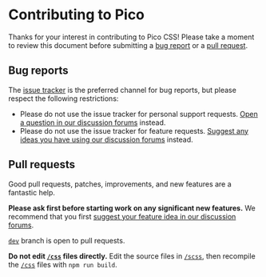 # Contributing to Pico

Thanks for your interest in contributing to Pico CSS! Please take a moment to review this document before submitting a [bug report](https://github.com/picocss/pico/issues) or a [pull request](https://github.com/picocss/pico/pulls).

## Bug reports

The [issue tracker]((https://github.com/picocss/pico/issues)) is the preferred channel for bug reports, but please respect the following restrictions:
- Please do not use the issue tracker for personal support requests. [Open a question in our discussion forums](https://github.com/picocss/pico/discussions/categories/help) instead.
- Please do not use the issue tracker for feature requests. [Suggest any ideas you have using our discussion forums](https://github.com/picocss/pico/discussions/categories/ideas) instead.

## Pull requests

Good pull requests, patches, improvements, and new features are a fantastic help.

**Please ask first before starting work on any significant new features.**
We recommend that you first [suggest your feature idea in our discussion forums](https://github.com/picocss/pico/discussions/categories/ideas).

[`dev`](https://github.com/picocss/pico/tree/dev) branch is open to pull requests.

**Do not edit [`/css`](https://github.com/picocss/pico/tree/master/css) files directly.** Edit the source files in [`/scss`](https://github.com/picocss/pico/tree/master/scss), then recompile the [`/css`](https://github.com/picocss/pico/tree/master/css) files with `npm run build`.